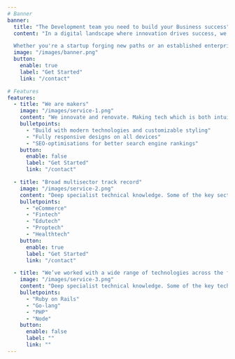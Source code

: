 ```yaml
---
# Banner
banner:
  title: "The Development team you need to build your Business success"
  content: "In a digital landscape where innovation drives success, we specialize in crafting bespoke websites and applications that elevate your business to new heights. Our expert team combines technical prowess with creative flair to deliver solutions that not only meet but exceed your expectations.

  Whether you're a startup forging new paths or an established enterprise seeking to redefine your online presence, our tailored approach ensures that every project is a masterpiece of functionality and design. From concept to deployment, we are committed to transforming your vision into reality with precision and passion."
  image: "/images/banner.png"
  button:
    enable: true
    label: "Get Started"
    link: "/contact"

# Features
features:
  - title: "We are makers"
    image: "/images/service-1.png"
    content: "We innovate and renovate. Making tech which is both intuitive and performant."
    bulletpoints:
      - "Build with modern technologies and customizable styling"
      - "Fully responsive designs on all devices"
      - "SEO-optimisations for better search engine rankings"
    button:
      enable: false
      label: "Get Started"
      link: "/contact"

  - title: "Broad multisector track record"
    image: "/images/service-2.png"
    content: "Deep specialist technical knowledge. Some of the key sectors are:"
    bulletpoints:
      - "eCommerce"
      - "Fintech"
      - "Edutech"
      - "Proptech"
      - "Healthtech"
    button:
      enable: true
      label: "Get Started"
      link: "/contact"

  - title: "We’ve worked with a wide range of technologies across the full stack"
    image: "/images/service-3.png"
    content: "Deep specialist technical knowledge. Some of the key technologies are:"
    bulletpoints:
      - "Ruby on Rails"
      - "Go-lang"
      - "PHP"
      - "Node"
    button:
      enable: false
      label: ""
      link: ""
---
```

